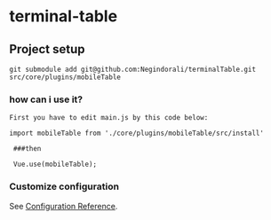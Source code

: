# terminal-table

## Project setup
```
git submodule add git@github.com:Negindorali/terminalTable.git src/core/plugins/mobileTable
```

### how can i use it?
```
First you have to edit main.js by this code below:

import mobileTable from './core/plugins/mobileTable/src/install'

 ###then
 
 Vue.use(mobileTable);

```

### Customize configuration
See [Configuration Reference](https://cli.vuejs.org/config/).
